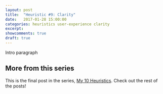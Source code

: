 ```yaml
---
layout: post
title:  "Heuristic #9: Clarity"
date:   2017-01-28 15:00:00
categories: heuristics user-experience clarity
excerpt:
showcomments: true
draft: true
---
```


Intro paragraph

## More from this series

This is the final post in the series, [My 10 Heuristics](/heuristics/user-experience/2016/10/07/heuristics-overview.html). Check out the rest of the posts!
